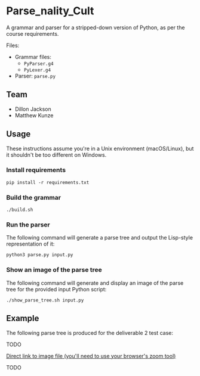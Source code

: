 # Parse_nality_Cult

A grammar and parser for a stripped-down version of Python, as per the course requirements.

Files:
* Grammar files:
	* `PyParser.g4`
	* `PyLexer.g4`
* Parser: `parse.py`

## Team

* Dillon Jackson
* Matthew Kunze

## Usage

These instructions assume you're in a Unix environment (macOS/Linux), but it shouldn't be too different on Windows.

### Install requirements
```
pip install -r requirements.txt
```

### Build the grammar
```
./build.sh
```

### Run the parser

The following command will generate a parse tree and output the Lisp-style representation of it:

```
python3 parse.py input.py
```

### Show an image of the parse tree

The following command will generate and display an image of the parse tree for the provided input Python script:

```
./show_parse_tree.sh input.py
```

## Example

The following parse tree is produced for the deliverable 2 test case:

TODO

[Direct link to image file (you'll need to use your browser's zoom tool)](https://raw.githubusercontent.com/Dailylulll/Parse_nality_Cult/main/parse_tree_example.jpg)


TODO